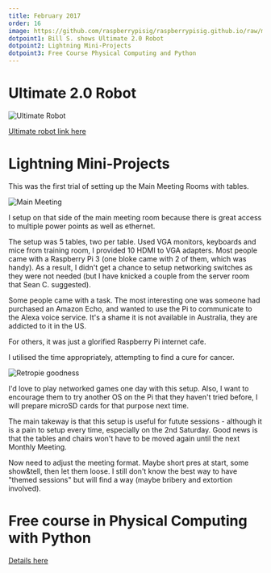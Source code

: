 ```yaml
---
title: February 2017
order: 16
image: https://github.com/raspberrypisig/raspberrypisig.github.io/raw/master/assets/images/lightning-miniprojects.jpg
dotpoint1: Bill S. shows Ultimate 2.0 Robot
dotpoint2: Lightning Mini-Projects
dotpoint3: Free Course Physical Computing and Python
---
```

# Ultimate 2.0 Robot

![Ultimate Robot](https://github.com/raspberrypisig/raspberrypisig.github.io/raw/master/assets/images/bill-with-ultimate-II.jpg)

[Ultimate robot link here](http://www.makeblock.com/product/ultimate-robot-kit)

# Lightning Mini-Projects

This was the first trial of setting up the Main Meeting Rooms with tables.

![Main Meeting](https://raw.githubusercontent.com/raspberrypisig/raspberrypisig.github.io/master/assets/images/lightning-miniprojects.jpg)

I setup on that side of the main meeting room because there is great access to multiple power points as well as ethernet. 

The setup was 5 tables, two per table. Used VGA monitors, keyboards and mice from training room, I provided 10 HDMI to VGA adapters. Most people came with a Raspberry Pi 3 (one bloke came with 2 of them, which was handy). As a result, I didn't get a chance to setup networking switches as they were not needed (but I have knicked a couple from the server room that Sean C. suggested).

Some people came with a task. The most interesting one was someone had purchased an Amazon Echo, and wanted to use the Pi to communicate to the Alexa voice service. It's a shame it is not available in Australia, they are addicted to it in the US.

For others, it was just a glorified Raspberry Pi internet cafe. 

I utilised the time appropriately, attempting to find a cure for cancer.

![Retropie goodness](https://github.com/raspberrypisig/raspberrypisig.github.io/raw/master/assets/images/tapper.jpg)

I'd love to play networked games one day with this setup. Also, I want to encourage them to try another OS on the Pi that they haven't tried before, I will prepare microSD cards for that purpose next time.

The main takeway is that this setup is useful for futute sessions - although it is a pain to setup every time, especially on the 2nd Saturday. Good news is that the tables and chairs won't have to be moved again until the next Monthly Meeting.

Now need to adjust the meeting format. Maybe short pres at start, some show&tell, then let them loose. I still don't know the best way to have "themed sessions" but will find a way (maybe bribery and extortion involved).

# Free course in Physical Computing with Python 

[Details here](https://raspberrypisig.github.io/blog/courses/2017/01/19/free-physical-computing-course/)

